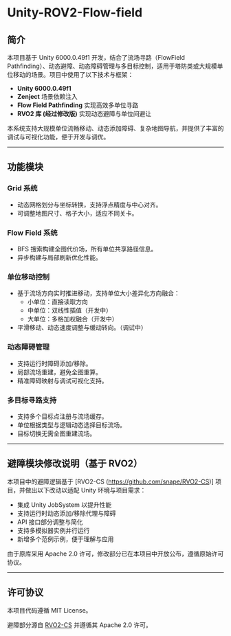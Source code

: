 # Unity-ROV2-Flow-field

## 简介

本项目基于 Unity 6000.0.49f1 开发，结合了流场寻路（FlowField Pathfinding）、动态避障、动态障碍管理与多目标控制，适用于塔防类或大规模单位移动的场景。项目中使用了以下技术与框架：

- **Unity 6000.0.49f1**
- **Zenject** 场景依赖注入
- **Flow Field Pathfinding** 实现高效多单位寻路
- **RVO2 库 (经过修改版)** 实现动态避障与单位间避让

本系统支持大规模单位流畅移动、动态添加障碍、复杂地图导航，并提供了丰富的调试与可视化功能，便于开发与调优。

---

## 功能模块

### Grid 系统
- 动态网格划分与坐标转换，支持浮点精度与中心对齐。
- 可调整地图尺寸、格子大小，适应不同关卡。

### Flow Field 系统
- BFS 搜索构建全图代价场，所有单位共享路径信息。
- 异步构建与局部刷新优化性能。

### 单位移动控制
- 基于流场方向实时推进移动，支持单位大小差异化方向融合：
  - 小单位：直接读取方向
  - 中单位：双线性插值（开发中）
  - 大单位：多格加权融合（开发中）
- 平滑移动、动态速度调整与缓动转向。（调试中）

### 动态障碍管理
- 支持运行时障碍添加/移除。
- 局部流场重建，避免全图重算。
- 精准障碍映射与调试可视化支持。

### 多目标寻路支持
- 支持多个目标点注册与流场缓存。
- 单位根据类型与逻辑动态选择目标流场。
- 目标切换无需全图重建流场。

---

## 避障模块修改说明（基于 RVO2）

本项目中的避障逻辑基于 [RVO2-CS (https://github.com/snape/RVO2-CS)] 项目，并做出以下改动以适配 Unity 环境与项目需求：

- 集成 Unity JobSystem 以提升性能
- 支持运行时动态添加/移除代理与障碍
- API 接口部分调整与简化
- 支持多模拟器实例并行运行
- 新增多个范例示例，便于理解与应用

由于原库采用 Apache 2.0 许可，修改部分已在本项目中开放公布，遵循原始许可协议。

---

## 许可协议

本项目代码遵循 MIT License。

避障部分源自 [RVO2-CS](https://github.com/snape/RVO2-CS) 并遵循其 Apache 2.0 许可。


